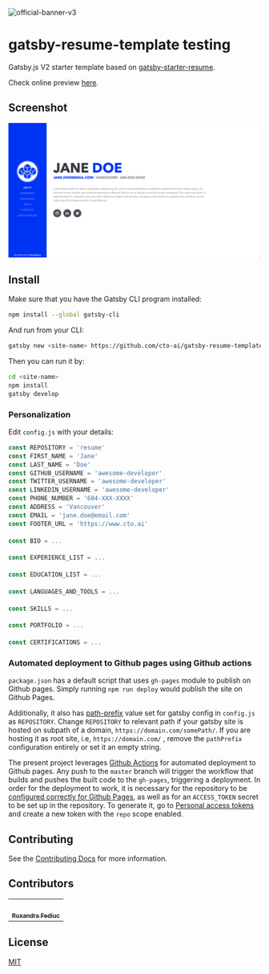 ![official-banner-v3](https://user-images.githubusercontent.com/22829270/75378425-8053e600-5888-11ea-85c2-c4f6f90d6f72.png)
# gatsby-resume-template testing

Gatsby.js V2 starter template based on [gatsby-starter-resume](https://github.com/anubhavsrivastava/gatsby-starter-resume).

Check online preview [here](https://cto-ai.github.io/gatsby-resume-template/).

## Screenshot

![Screenshot](./src/assets/images/gatsby-resume-preview.png)

## Install

Make sure that you have the Gatsby CLI program installed:

```sh
npm install --global gatsby-cli
```

And run from your CLI:

```sh
gatsby new <site-name> https://github.com/cto-ai/gatsby-resume-template
```

Then you can run it by:

```sh
cd <site-name>
npm install
gatsby develop
```

### Personalization

Edit `config.js` with your details:

```javascript
const REPOSITORY = 'resume'
const FIRST_NAME = 'Jane'
const LAST_NAME = 'Doe'
const GITHUB_USERNAME = 'awesome-developer'
const TWITTER_USERNAME = 'awesome-developer'
const LINKEDIN_USERNAME = 'awesome-developer'
const PHONE_NUMBER = '604-XXX-XXXX'
const ADDRESS = 'Vancouver'
const EMAIL = 'jane.doe@email.com'
const FOOTER_URL = 'https://www.cto.ai'

const BIO = ...

const EXPERIENCE_LIST = ...

const EDUCATION_LIST = ...

const LANGUAGES_AND_TOOLS = ...

const SKILLS = ...

const PORTFOLIO = ...

const CERTIFICATIONS = ...
```

### Automated deployment to Github pages using Github actions

`package.json` has a default script that uses `gh-pages` module to publish on Github pages. Simply running `npm run deploy` would publish the site on Github Pages.

Additionally, it also has [path-prefix](https://www.gatsbyjs.org/docs/path-prefix/) value set for gatsby config in `config.js` as `REPOSITORY`. Change `REPOSITORY` to relevant path if your gatsby site is hosted on subpath of a domain, `https://domain.com/somePath/`. If you are hosting it as root site, i.e, `https://domain.com/` , remove the `pathPrefix` configuration entirely or set it an empty string.

The present project leverages [Github Actions](./.github/workflows/deploy.yml) for automated deployment to Github pages. Any push to the `master` branch will trigger the workflow that builds and pushes the built code to the `gh-pages`, triggering a deployment. In order for the deployment to work, it is necessary for the repository to be [configured correctly for Github Pages](https://help.github.com/en/enterprise/2.14/user/articles/configuring-a-publishing-source-for-github-pages), as well as for an `ACCESS_TOKEN` secret to be set up in the repository. To generate it, go to [Personal access tokens](https://github.com/settings/tokens) and create a new token with the `repo` scope enabled.

## Contributing

See the [Contributing Docs](CONTRIBUTING.md) for more information.

## Contributors

<table>
  <tr>
    <td align="center"><a href="https://github.com/ruxandrafed"><img src="https://avatars2.githubusercontent.com/u/11021586?s=100" width="100px;" alt=""/><br /><sub><b>Ruxandra Fediuc</b></sub></a><br/></td>
  </tr>
</table>

## License

[MIT](LICENSE)
